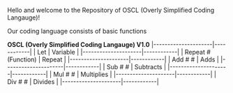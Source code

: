 Hello and welcome to the Repository of OSCL (Overly Simplified Coding Langauge)!

Our coding language consists of basic functions


**OSCL (Overly Simplified Coding Langauge) V1.0**
|---------------------|------------|
| Let                 | Variable   |
|---------------------|------------|
| Repeat # (Function) | Repeat     |
|---------------------|------------|
| Add # #             | Adds       |
|---------------------|------------|
| Sub # #             | Subtracts  |
|---------------------|------------|
| Mul # #             | Multiplies |
|---------------------|------------|
| Div # #             | Divides    |
|---------------------|------------|
